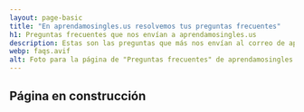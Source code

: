 ```yaml
---
layout: page-basic
title: "En aprendamosingles.us resolvemos tus preguntas frecuentes"
h1: Preguntas frecuentes que nos envían a aprendamosingles.us
description: Estas son las preguntas que más nos envían al correo de aprendamoingles.us; y las compartimos contigo para que resuelvas tus dudas y avances
webp: faqs.avif
alt: Foto para la página de "Preguntas frecuentes" de aprendamosingles.us
---
```

## Página en construcción